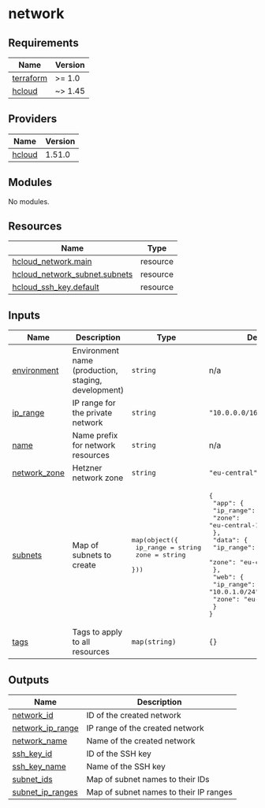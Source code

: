# network

<!-- BEGIN_TF_DOCS -->
## Requirements

| Name | Version |
|------|---------|
| <a name="requirement_terraform"></a> [terraform](#requirement\_terraform) | >= 1.0 |
| <a name="requirement_hcloud"></a> [hcloud](#requirement\_hcloud) | ~> 1.45 |

## Providers

| Name | Version |
|------|---------|
| <a name="provider_hcloud"></a> [hcloud](#provider\_hcloud) | 1.51.0 |

## Modules

No modules.

## Resources

| Name | Type |
|------|------|
| [hcloud_network.main](https://registry.terraform.io/providers/hetznercloud/hcloud/latest/docs/resources/network) | resource |
| [hcloud_network_subnet.subnets](https://registry.terraform.io/providers/hetznercloud/hcloud/latest/docs/resources/network_subnet) | resource |
| [hcloud_ssh_key.default](https://registry.terraform.io/providers/hetznercloud/hcloud/latest/docs/resources/ssh_key) | resource |

## Inputs

| Name | Description | Type | Default | Required |
|------|-------------|------|---------|:--------:|
| <a name="input_environment"></a> [environment](#input\_environment) | Environment name (production, staging, development) | `string` | n/a | yes |
| <a name="input_ip_range"></a> [ip\_range](#input\_ip\_range) | IP range for the private network | `string` | `"10.0.0.0/16"` | no |
| <a name="input_name"></a> [name](#input\_name) | Name prefix for network resources | `string` | n/a | yes |
| <a name="input_network_zone"></a> [network\_zone](#input\_network\_zone) | Hetzner network zone | `string` | `"eu-central"` | no |
| <a name="input_subnets"></a> [subnets](#input\_subnets) | Map of subnets to create | <pre>map(object({<br>    ip_range = string<br>    zone     = string<br>  }))</pre> | <pre>{<br>  "app": {<br>    "ip_range": "10.0.2.0/24",<br>    "zone": "eu-central-1"<br>  },<br>  "data": {<br>    "ip_range": "10.0.3.0/24",<br>    "zone": "eu-central-1"<br>  },<br>  "web": {<br>    "ip_range": "10.0.1.0/24",<br>    "zone": "eu-central-1"<br>  }<br>}</pre> | no |
| <a name="input_tags"></a> [tags](#input\_tags) | Tags to apply to all resources | `map(string)` | `{}` | no |

## Outputs

| Name | Description |
|------|-------------|
| <a name="output_network_id"></a> [network\_id](#output\_network\_id) | ID of the created network |
| <a name="output_network_ip_range"></a> [network\_ip\_range](#output\_network\_ip\_range) | IP range of the created network |
| <a name="output_network_name"></a> [network\_name](#output\_network\_name) | Name of the created network |
| <a name="output_ssh_key_id"></a> [ssh\_key\_id](#output\_ssh\_key\_id) | ID of the SSH key |
| <a name="output_ssh_key_name"></a> [ssh\_key\_name](#output\_ssh\_key\_name) | Name of the SSH key |
| <a name="output_subnet_ids"></a> [subnet\_ids](#output\_subnet\_ids) | Map of subnet names to their IDs |
| <a name="output_subnet_ip_ranges"></a> [subnet\_ip\_ranges](#output\_subnet\_ip\_ranges) | Map of subnet names to their IP ranges |
<!-- END_TF_DOCS -->
